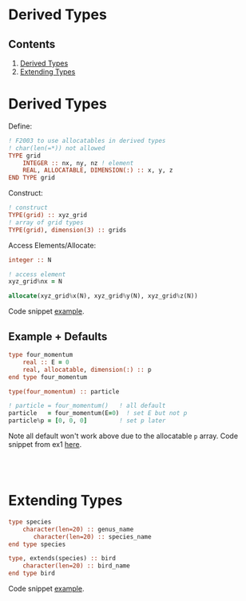 # Derived Types

## Contents

1. [Derived Types](#1)
2. [Extending Types](#2)

<a name="1"></a>
# Derived Types

Define:

```fortran
! F2003 to use allocatables in derived types
! char(len(=*)) not allowed
TYPE grid
    INTEGER :: nx, ny, nz ! element
    REAL, ALLOCATABLE, DIMENSION(:) :: x, y, z
END TYPE grid
```

Construct:

```fortran
! construct
TYPE(grid) :: xyz_grid
! array of grid types
TYPE(grid), dimension(3) :: grids
```

Access Elements/Allocate:

```fortran
integer :: N

! access element
xyz_grid%nx = N

allocate(xyz_grid%x(N), xyz_grid%y(N), xyz_grid%z(N))
```

Code snippet [example](../8_Derived_Types/derived_types.f90).

## Example + Defaults

```fortran
type four_momentum
    real :: E = 0
    real, allocatable, dimension(:) :: p
end type four_momentum

type(four_momentum) :: particle

! particle = four_momentum()   ! all default
particle   = four_momentum(E=0)  ! set E but not p
particle%p = [0, 0, 0]         ! set p later
```
Note all default won't work above due to the allocatable `p` array. Code snippet from ex1 [here](../8_Derived_Types/Exercise1/ex1.f90).

<br></br>
<a name="2"></a>
# Extending Types

```fortran
type species
    character(len=20) :: genus_name
       character(len=20) :: species_name
end type species

type, extends(species) :: bird
    character(len=20) :: bird_name
end type bird
```

Code snippet [example](../8_Derived_Types/type_ext.f90).
